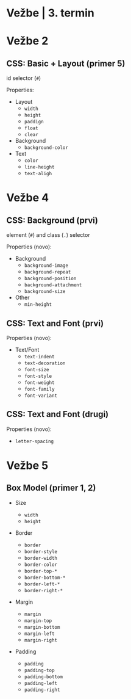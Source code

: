 # Vežbe | 3. termin

# Vežbe 2

## CSS: Basic + Layout (primer 5)

id selector (`#`)

Properties:
- Layout
    - `width`
    - `height`
    - `paddign`
    - `float`
    - `clear`
- Background
    - `background-color`
- Text
    - `color`
    - `line-height`
    - `text-aligh`


# Vežbe 4 

## CSS: Background (prvi)

element (`#`) and class (`.`) selector

Properties (novo):
- Background
    - `background-image`
    - `background-repeat`
    - `background-position`
    - `background-attachment`
    - `background-size`
- Other
    - `min-height`

## CSS: Text and Font (prvi)

Properties (novo):
- Text/Font
    - `text-indent`
    - `text-decoration`
    - `font-size`
    - `font-style`
    - `font-weight`
    - `font-family`
    - `font-variant`

## CSS: Text and Font (drugi)

Properties (novo):
- `letter-spacing`


# Vežbe 5

## Box Model (primer 1, 2)

- Size
    - `width`
    - `height`

- Border
    - `border`
    - `border-style`
    - `border-width`
    - `border-color`
    - `border-top-*`
    - `border-bottom-*`
    - `border-left-*`
    - `border-right-*`

- Margin
    - `margin`
    - `margin-top`
    - `margin-bottom`
    - `margin-left`
    - `margin-right`

- Padding
    - `padding`
    - `padding-top`
    - `padding-bottom`
    - `padding-left`
    - `padding-right`